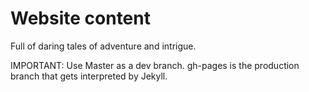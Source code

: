 Website content
====

Full of daring tales of adventure and intrigue.

IMPORTANT:  Use Master as a dev branch.  gh-pages is the production branch that gets interpreted by Jekyll.
